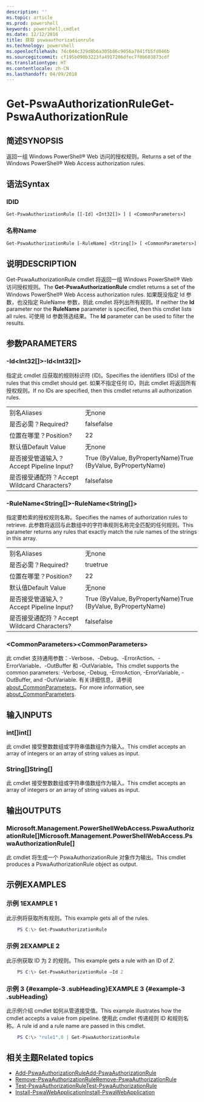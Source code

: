 ```yaml
---
description: ''
ms.topic: article
ms.prod: powershell
keywords: powershell,cmdlet
ms.date: 12/12/2016
title: 获取 pswaauthorizationrule
ms.technology: powershell
ms.openlocfilehash: 74c044c329d8b6a305b86c9056a7041fb5fd046b
ms.sourcegitcommit: cf195b090b3223fa4917206dfec7f0b603873cdf
ms.translationtype: HT
ms.contentlocale: zh-CN
ms.lasthandoff: 04/09/2018
---
```

# <a name="get-pswaauthorizationrule"></a><span data-ttu-id="2a773-103">Get-PswaAuthorizationRule</span><span class="sxs-lookup"><span data-stu-id="2a773-103">Get-PswaAuthorizationRule</span></span>

## <a name="synopsis"></a><span data-ttu-id="2a773-104">简述</span><span class="sxs-lookup"><span data-stu-id="2a773-104">SYNOPSIS</span></span>

<span data-ttu-id="2a773-105">返回一组 Windows PowerShell® Web 访问的授权规则。</span><span class="sxs-lookup"><span data-stu-id="2a773-105">Returns a set of the Windows PowerShell® Web Access authorization rules.</span></span>

## <a name="syntax"></a><span data-ttu-id="2a773-106">语法</span><span class="sxs-lookup"><span data-stu-id="2a773-106">Syntax</span></span>

### <a name="id"></a><span data-ttu-id="2a773-107">ID</span><span class="sxs-lookup"><span data-stu-id="2a773-107">ID</span></span>
```
Get-PswaAuthorizationRule [[-Id] <Int32[]> ] [ <CommonParameters>]
```

### <a name="name"></a><span data-ttu-id="2a773-108">名称</span><span class="sxs-lookup"><span data-stu-id="2a773-108">Name</span></span>
```
Get-PswaAuthorizationRule [-RuleName] <String[]> [ <CommonParameters>]
```

## <a name="description"></a><span data-ttu-id="2a773-109">说明</span><span class="sxs-lookup"><span data-stu-id="2a773-109">DESCRIPTION</span></span>

<span data-ttu-id="2a773-110">Get-PswaAuthorizationRule cmdlet 将返回一组 Windows PowerShell® Web 访问授权规则。</span><span class="sxs-lookup"><span data-stu-id="2a773-110">The **Get-PswaAuthorizationRule** cmdlet returns a set of the Windows PowerShell® Web Access authorization rules.</span></span>
<span data-ttu-id="2a773-111">如果既没指定 Id 参数，也没指定 RuleName 参数，则此 cmdlet 将列出所有规则。</span><span class="sxs-lookup"><span data-stu-id="2a773-111">If neither the **Id** parameter nor the **RuleName** parameter is specified, then this cmdlet lists all rules.</span></span> <span data-ttu-id="2a773-112">可使用 Id 参数筛选结果。</span><span class="sxs-lookup"><span data-stu-id="2a773-112">The **Id** parameter can be used to filter the results.</span></span>

## <a name="parameters"></a><span data-ttu-id="2a773-113">参数</span><span class="sxs-lookup"><span data-stu-id="2a773-113">PARAMETERS</span></span>

### <a name="-idltint32gt"></a><span data-ttu-id="2a773-114">-Id&lt;Int32\[\]&gt;</span><span class="sxs-lookup"><span data-stu-id="2a773-114">-Id&lt;Int32\[\]&gt;</span></span>

<span data-ttu-id="2a773-115">指定此 cmdlet 应获取的规则标识符 (ID)。</span><span class="sxs-lookup"><span data-stu-id="2a773-115">Specifies the identifiers (IDs) of the rules that this cmdlet should get.</span></span> <span data-ttu-id="2a773-116">如果不指定任何 ID，则此 cmdlet 将返回所有授权规则。</span><span class="sxs-lookup"><span data-stu-id="2a773-116">If no IDs are specified, then this cmdlet returns all authorization rules.</span></span>

|||
|-|-|
| <span data-ttu-id="2a773-117">别名</span><span class="sxs-lookup"><span data-stu-id="2a773-117">Aliases</span></span>                              | <span data-ttu-id="2a773-118">无</span><span class="sxs-lookup"><span data-stu-id="2a773-118">none</span></span>                                 |
| <span data-ttu-id="2a773-119">是否必需？</span><span class="sxs-lookup"><span data-stu-id="2a773-119">Required?</span></span>                            | <span data-ttu-id="2a773-120">false</span><span class="sxs-lookup"><span data-stu-id="2a773-120">false</span></span>                                |
| <span data-ttu-id="2a773-121">位置在哪里？</span><span class="sxs-lookup"><span data-stu-id="2a773-121">Position?</span></span>                            | <span data-ttu-id="2a773-122">2</span><span class="sxs-lookup"><span data-stu-id="2a773-122">2</span></span>                                    |
| <span data-ttu-id="2a773-123">默认值</span><span class="sxs-lookup"><span data-stu-id="2a773-123">Default Value</span></span>                        | <span data-ttu-id="2a773-124">无</span><span class="sxs-lookup"><span data-stu-id="2a773-124">none</span></span>                                 |
| <span data-ttu-id="2a773-125">是否接受管道输入？</span><span class="sxs-lookup"><span data-stu-id="2a773-125">Accept Pipeline Input?</span></span>               | <span data-ttu-id="2a773-126">True (ByValue, ByPropertyName)</span><span class="sxs-lookup"><span data-stu-id="2a773-126">True (ByValue, ByPropertyName)</span></span>       |
| <span data-ttu-id="2a773-127">是否接受通配符？</span><span class="sxs-lookup"><span data-stu-id="2a773-127">Accept Wildcard Characters?</span></span>          | <span data-ttu-id="2a773-128">false</span><span class="sxs-lookup"><span data-stu-id="2a773-128">false</span></span>                                |

### <a name="-rulenameltstringgt"></a><span data-ttu-id="2a773-129">-RuleName&lt;String\[\]&gt;</span><span class="sxs-lookup"><span data-stu-id="2a773-129">-RuleName&lt;String\[\]&gt;</span></span>

<span data-ttu-id="2a773-130">指定要检索的授权规则名称。</span><span class="sxs-lookup"><span data-stu-id="2a773-130">Specifies the names of authorization rules to retrieve.</span></span> <span data-ttu-id="2a773-131">此参数将返回与此数组中的字符串规则名称完全匹配的任何规则。</span><span class="sxs-lookup"><span data-stu-id="2a773-131">This parameter returns any rules that exactly match the rule names of the strings in this array.</span></span>

|||
|-|-|
| <span data-ttu-id="2a773-132">别名</span><span class="sxs-lookup"><span data-stu-id="2a773-132">Aliases</span></span>                              | <span data-ttu-id="2a773-133">无</span><span class="sxs-lookup"><span data-stu-id="2a773-133">none</span></span>                                 |
| <span data-ttu-id="2a773-134">是否必需？</span><span class="sxs-lookup"><span data-stu-id="2a773-134">Required?</span></span>                            | <span data-ttu-id="2a773-135">true</span><span class="sxs-lookup"><span data-stu-id="2a773-135">true</span></span>                                 |
| <span data-ttu-id="2a773-136">位置在哪里？</span><span class="sxs-lookup"><span data-stu-id="2a773-136">Position?</span></span>                            | <span data-ttu-id="2a773-137">2</span><span class="sxs-lookup"><span data-stu-id="2a773-137">2</span></span>                                    |
| <span data-ttu-id="2a773-138">默认值</span><span class="sxs-lookup"><span data-stu-id="2a773-138">Default Value</span></span>                        | <span data-ttu-id="2a773-139">无</span><span class="sxs-lookup"><span data-stu-id="2a773-139">none</span></span>                                 |
| <span data-ttu-id="2a773-140">是否接受管道输入？</span><span class="sxs-lookup"><span data-stu-id="2a773-140">Accept Pipeline Input?</span></span>               | <span data-ttu-id="2a773-141">True (ByValue, ByPropertyName)</span><span class="sxs-lookup"><span data-stu-id="2a773-141">True (ByValue, ByPropertyName)</span></span>       |
| <span data-ttu-id="2a773-142">是否接受通配符？</span><span class="sxs-lookup"><span data-stu-id="2a773-142">Accept Wildcard Characters?</span></span>          | <span data-ttu-id="2a773-143">false</span><span class="sxs-lookup"><span data-stu-id="2a773-143">false</span></span>                                |

### <a name="ltcommonparametersgt"></a><span data-ttu-id="2a773-144">&lt;CommonParameters&gt;</span><span class="sxs-lookup"><span data-stu-id="2a773-144">&lt;CommonParameters&gt;</span></span>

<span data-ttu-id="2a773-145">此 cmdlet 支持通用参数：-Verbose、-Debug、-ErrorAction、-ErrorVariable、-OutBuffer 和 -OutVariable。</span><span class="sxs-lookup"><span data-stu-id="2a773-145">This cmdlet supports the common parameters: -Verbose, -Debug, -ErrorAction, -ErrorVariable, -OutBuffer, and -OutVariable.</span></span>
<span data-ttu-id="2a773-146">有关详细信息，请参阅 [about_CommonParameters](http://go.microsoft.com/fwlink/p/?LinkID=113216)。</span><span class="sxs-lookup"><span data-stu-id="2a773-146">For more information, see [about_CommonParameters](http://go.microsoft.com/fwlink/p/?LinkID=113216).</span></span>

## <a name="inputs"></a><span data-ttu-id="2a773-147">输入</span><span class="sxs-lookup"><span data-stu-id="2a773-147">INPUTS</span></span>

### <a name="int"></a><span data-ttu-id="2a773-148">int\[\]</span><span class="sxs-lookup"><span data-stu-id="2a773-148">int\[\]</span></span>

<span data-ttu-id="2a773-149">此 cmdlet 接受整数数组或字符串值数组作为输入。</span><span class="sxs-lookup"><span data-stu-id="2a773-149">This cmdlet accepts an array of integers or an array of string values as input.</span></span>

### <a name="string"></a><span data-ttu-id="2a773-150">String\[\]</span><span class="sxs-lookup"><span data-stu-id="2a773-150">String\[\]</span></span>

<span data-ttu-id="2a773-151">此 cmdlet 接受整数数组或字符串值数组作为输入。</span><span class="sxs-lookup"><span data-stu-id="2a773-151">This cmdlet accepts an array of integers or an array of string values as input.</span></span>

## <a name="outputs"></a><span data-ttu-id="2a773-152">输出</span><span class="sxs-lookup"><span data-stu-id="2a773-152">OUTPUTS</span></span>

### <a name="microsoftmanagementpowershellwebaccesspswaauthorizationrule"></a><span data-ttu-id="2a773-153">Microsoft.Management.PowerShellWebAccess.PswaAuthorizationRule\[\]</span><span class="sxs-lookup"><span data-stu-id="2a773-153">Microsoft.Management.PowerShellWebAccess.PswaAuthorizationRule\[\]</span></span>

<span data-ttu-id="2a773-154">此 cmdlet 将生成一个 PswaAuthorizationRule 对象作为输出。</span><span class="sxs-lookup"><span data-stu-id="2a773-154">This cmdlet produces a PswaAuthorizationRule object as output.</span></span>


## <a name="examples"></a><span data-ttu-id="2a773-155">示例</span><span class="sxs-lookup"><span data-stu-id="2a773-155">EXAMPLES</span></span>

### <a name="example-1"></a><span data-ttu-id="2a773-156">示例 1</span><span class="sxs-lookup"><span data-stu-id="2a773-156">EXAMPLE 1</span></span>

<span data-ttu-id="2a773-157">此示例将获取所有规则。</span><span class="sxs-lookup"><span data-stu-id="2a773-157">This example gets all of the rules.</span></span>

```PowerShell
    PS C:\> Get-PswaAuthorizationRule
```

### <a name="example-2"></a><span data-ttu-id="2a773-158">示例 2</span><span class="sxs-lookup"><span data-stu-id="2a773-158">EXAMPLE 2</span></span>

<span data-ttu-id="2a773-159">此示例获取 ID 为 2 的规则。</span><span class="sxs-lookup"><span data-stu-id="2a773-159">This example gets a rule with an ID of *2*.</span></span>

```PowerShell
    PS C:\> Get-PswaAuthorizationRule –Id 2
```

### <a name="example-3-example-3-subheading"></a><span data-ttu-id="2a773-160">示例 3 {#example-3 .subHeading}</span><span class="sxs-lookup"><span data-stu-id="2a773-160">EXAMPLE 3 {#example-3 .subHeading}</span></span>

<span data-ttu-id="2a773-161">此示例介绍 cmdlet 如何从管道接受值。</span><span class="sxs-lookup"><span data-stu-id="2a773-161">This example illustrates how the cmdlet accepts a value from pipeline.</span></span>
<span data-ttu-id="2a773-162">使用此 cmdlet 传递规则 ID 和规则名称。</span><span class="sxs-lookup"><span data-stu-id="2a773-162">A rule id and a rule name are passed in this cmdlet.</span></span>

```PowerShell
    PS C:\> "rule1",0 | Get-PswaAuthorizationRule
```

## <a name="related-topics"></a><span data-ttu-id="2a773-163">相关主题</span><span class="sxs-lookup"><span data-stu-id="2a773-163">Related topics</span></span>

- [<span data-ttu-id="2a773-164">Add-PswaAuthorizationRule</span><span class="sxs-lookup"><span data-stu-id="2a773-164">Add-PswaAuthorizationRule</span></span>](add-pswaauthorizationrule.md)
- [<span data-ttu-id="2a773-165">Remove-PswaAuthorizationRule</span><span class="sxs-lookup"><span data-stu-id="2a773-165">Remove-PswaAuthorizationRule</span></span>](remove-pswaauthorizationrule.md)
- [<span data-ttu-id="2a773-166">Test-PswaAuthorizationRule</span><span class="sxs-lookup"><span data-stu-id="2a773-166">Test-PswaAuthorizationRule</span></span>](test-pswaauthorizationrule.md)
- [<span data-ttu-id="2a773-167">Install-PswaWebApplication</span><span class="sxs-lookup"><span data-stu-id="2a773-167">Install-PswaWebApplication</span></span>](install-pswawebapplication.md)